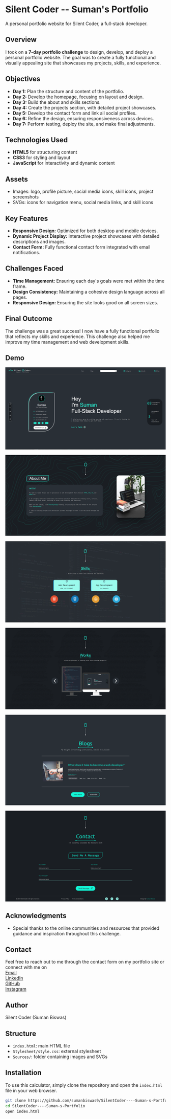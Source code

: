 **Silent Coder -- Suman's Portfolio**
=====================================

A personal portfolio website for Silent Coder, a full-stack developer.


## Overview

I took on a **7-day portfolio challenge** to design, develop, and deploy a personal portfolio website. The goal was to create a fully functional and visually appealing site that showcases my projects, skills, and experience.

## Objectives


- **Day 1:** Plan the structure and content of the portfolio.
- **Day 2:** Develop the homepage, focusing on layout and design.
- **Day 3:** Build the about and skills sections.
- **Day 4:** Create the projects section, with detailed project showcases.
- **Day 5:** Develop the contact form and link all social profiles.
- **Day 6:** Refine the design, ensuring responsiveness across devices.
- **Day 7:** Perform testing, deploy the site, and make final adjustments.

## Technologies Used


- **HTML5** for structuring content
- **CSS3** for styling and layout
- **JavaScript** for interactivity and dynamic content

## Assets

* Images: logo, profile picture, social media icons, skill icons, project screenshots
* SVGs: icons for navigation menu, social media links, and skill icons

## Key Features

- **Responsive Design:** Optimized for both desktop and mobile devices.
- **Dynamic Project Display:** Interactive project showcases with detailed descriptions and images.
- **Contact Form:** Fully functional contact form integrated with email notifications.

## Challenges Faced

- **Time Management:** Ensuring each day's goals were met within the time frame.
- **Design Consistency:** Maintaining a cohesive design language across all pages.
- **Responsive Design:** Ensuring the site looks good on all screen sizes.

## Final Outcome

The challenge was a great success! I now have a fully functional portfolio that reflects my skills and experience. This challenge also helped me improve my time management and web development skills.

## Demo
![Home-page](/Disign/home-page.png)

![About-me page](/Disign/about-me.png)

![Skill-page](/Disign/skill-page.png)

![Work-page](/Disign/work-page.png) 

![Blog-page](/Disign/Blogs.png)

![Contact-Page](/Disign/contact2.png)



## Acknowledgments

- Special thanks to the online communities and resources that provided guidance and inspiration throughout this challenge.

## Contact

Feel free to reach out to me through the contact form on my portfolio site or connect with me on<br /> 
[Email](mailto:mb2788001@gmail.com) <br /> 
[LinkedIn](https://www.linkedin.com/in/suman-biswas-81496b261/)<br /> 
[GitHub](https://github.com/sumanbiswas9)<br /> 
[Instagram](https://www.instagram.com/silent_coder9775/)<br /> 

## Author

Silent Coder (Suman Biswas)

## Structure

* `index.html`: main HTML file
* `Stylesheet/style.css`: external stylesheet
* `Sources/`: folder containing images and SVGs


## Installation

To use this calculator, simply clone the repository and open the `index.html` file in your web browser.

```bash
git clone https://github.com/sumanbiswas9/SilentCoder----Suman-s-Portfolio.git
cd SilentCoder----Suman-s-Portfolio
open index.html


